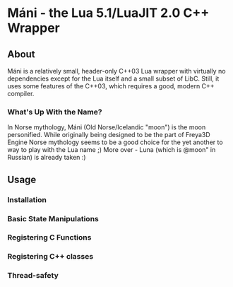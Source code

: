 Máni - the Lua 5.1/LuaJIT 2.0 C++ Wrapper
=========================================

## About

Máni is a relatively small, header-only C++03 Lua wrapper with virtually 
no dependencies except for the Lua itself and a small subset of LibC.  Still, it uses some features of the C++03,
which requires a good, modern C++ compiler.

### What's Up With the Name?

In Norse mythology, Máni (Old Norse/Icelandic "moon") is the moon personified. While originally being designed to be the part
of Freya3D Engine Norse mythology seems to be a good choice for the yet another to way to play with the Lua name ;)
More over - Luna (which is @moon" in Russian) is already taken :)

## Usage
### Installation 

### Basic State Manipulations 

### Registering C Functions

### Registering C++ classes

### Thread-safety
